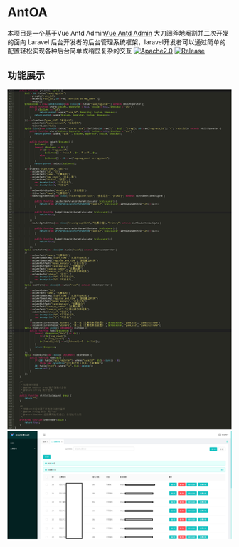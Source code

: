 # AntOA
本项目是一个基于Vue Antd Admin[Vue Antd Admin](https://github.com/iczer/vue-antd-admin) 大刀阔斧地阉割并二次开发的面向 Laravel 后台开发者的后台管理系统框架，laravel开发者可以通过简单的配置轻松实现各种后台简单或稍显复杂的交互
[![Apache2.0](https://img.shields.io/github/license/similing4/AntOA)](https://github.com/similing4/AntOA/blob/master/LICENSE)
[![Release](https://img.shields.io/github/v/release/similing4/AntOA)](https://github.com/similing4/AntOA/releases/latest)

## 功能展示
![image](./github_source/list_example.png)
![image](./github_source/list_example_preview.png)
